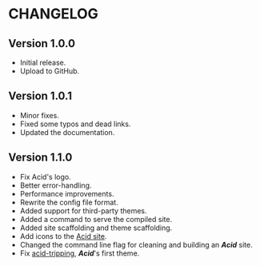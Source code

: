 # CHANGELOG

## Version 1.0.0

- Initial release.
- Upload to GitHub.

## Version 1.0.1

- Minor fixes.
- Fixed some typos and dead links.
- Updated the documentation.

## Version 1.1.0

- Fix Acid's logo.
- Better error-handling.
- Performance improvements.
- Rewrite the config file format.
- Added support for third-party themes.
- Added a command to serve the compiled site.
- Added site scaffolding and theme scaffolding.
- Add icons to the [Acid site](https://blckunicorn.art/acid).
- Changed the command line flag for cleaning and building an ***Acid*** site.
- Fix [acid-tripping](https://github.com/iamtheblackunicorn/acid-tripping), ***Acid***'s first theme.
